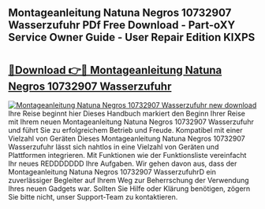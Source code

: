 ## Montageanleitung Natuna Negros 10732907 Wasserzufuhr PDf Free Download - Part-oXY Service Owner Guide - User Repair Edition KIXPS

# <h2><a href="http://df7atd.blite.top/?on=Montageanleitung+Natuna+Negros+10732907+Wasserzufuhr">🔗Download 👉🔴 Montageanleitung Natuna Negros 10732907 Wasserzufuhr</a></h2>

[![Montageanleitung Natuna Negros 10732907 Wasserzufuhr new download](https://i.imgur.com/lujVjoI.png)](http://df7atd.blite.top/?on=Montageanleitung+Natuna+Negros+10732907+Wasserzufuhr)
Ihre Reise beginnt hier Dieses Handbuch markiert den Beginn Ihrer Reise mit Ihrem neuen Montageanleitung Natuna Negros 10732907 Wasserzufuhr und führt Sie zu erfolgreichem Betrieb und Freude. Kompatibel mit einer Vielzahl von Geräten Dieses Montageanleitung Natuna Negros 10732907 Wasserzufuhr lässt sich nahtlos in eine Vielzahl von Geräten und Plattformen integrieren. Mit Funktionen wie der Funktionsliste vereinfacht Ihr neues REDDDDDDD Ihre Aufgaben. Wir gehen davon aus, dass der Montageanleitung Natuna Negros 10732907 WasserzufuhrD ein zuverlässiger Begleiter auf Ihrem Weg zur Beherrschung der Verwendung Ihres neuen Gadgets war. Sollten Sie Hilfe oder Klärung benötigen, zögern Sie bitte nicht, unser Support-Team zu kontaktieren.

